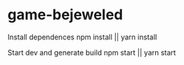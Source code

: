 # game-bejeweled

Install dependences
npm install || yarn install

Start dev and generate build
npm start || yarn start